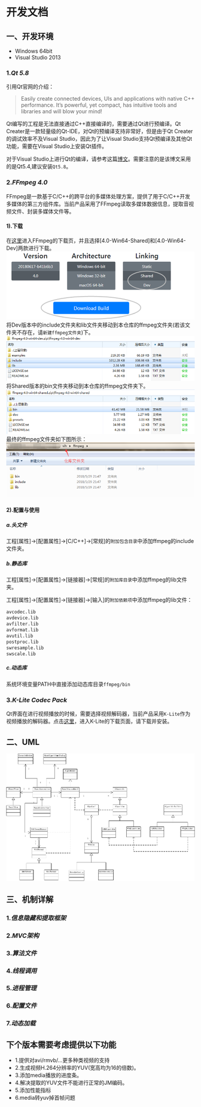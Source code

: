 # 开发文档

## 一、开发环境
* Windows 64bit
* Visual Studio 2013
### 1.*Qt 5.8*
引用Qt官网的介绍：
>Easily create connected devices, UIs and applications with native C++ performance. It’s powerful, yet compact, has intuitive tools and libraries and will blow your mind!

Qt编写的工程是无法直接通过C++直接编译的，需要通过Qt进行预编译。Qt Creater是一款轻量级的Qt-IDE，对Qt的预编译支持非常好，但是由于Qt Creater的调试效率不及Visual Studio，因此为了让Visual Studio支持Qt预编译及其他Qt功能，需要在Visual Studio上安装Qt插件。

对于Visual Studio上进行Qt的编译，请参考这篇[博文](https://blog.csdn.net/goodtomsheng/article/details/45719205)。需要注意的是该博文采用的是Qt5.4,建议安装`Qt5.8`。
### 2.*FFmpeg 4.0*
FFmpeg是一款基于C/C++的跨平台的多媒体处理方案，提供了用于C/C++开发多媒体的第三方组件库。当前产品采用了FFmpeg读取多媒体数据信息，提取音视频文件、封装多媒体文件等。
#### 1).下载
在[这里](https://ffmpeg.zeranoe.com/builds/)进入FFmpeg的下载页，并且选择[4.0-Win64-Shared]和[4.0-Win64-Dev]两款进行下载。
![](material/ffmpeg-down.png)
将Dev版本中的include文件夹和lib文件夹移动到本仓库的ffmpeg文件夹(若该文件夹不存在，请`新建ffmpeg文件夹`)下。
![](material/ffmpeg-dev.png)
将Shared版本的bin文件夹移动到本仓库的ffmpeg文件夹下。
![](material/ffmpeg-shared.png)
最终的ffmpeg文件夹如下图所示：
![](material/ffmpeg.png)

#### 2).配置与使用
##### a.头文件
工程[属性]->[配置属性]->[C/C++]->[常规]的`附加包含目录`中添加ffmpeg的include文件夹。
##### b.静态库
工程[属性]->[配置属性]->[链接器]->[常规]的`附加库目录`中添加ffmpeg的lib文件夹。

工程[属性]->[配置属性]->[链接器]->[输入]的`附加依赖项`中添加ffmpeg的lib文件：
```
avcodec.lib
avdevice.lib
avfilter.lib
avformat.lib
avutil.lib
postproc.lib
swresample.lib
swscale.lib
```
##### c.动态库
系统环境变量PATH中直接添加动态库目录`ffmpeg/bin`
### 3.*K-Lite Codec Pack*
Qt界面在进行视频播放的时候，需要选择视频解码器，当前产品采用`K-Lite`作为视频播放的解码器。点击[这里](http://www.codecguide.com/download_k-lite_codec_pack_standard.htm)，进入K-Lite的下载页面，请下载并安装。


## 二、UML
![](material/UML.jpg)

## 三、机制详解
### 1.*信息隐藏和提取框架*
### 2.*MVC架构*
### 3.*算法文件*
### 4.*线程调用*
### 5.*进程管理*
### 6.*配置文件*
### 7.*动态加载*

## 下个版本需要考虑提供以下功能
* 1.提供对avi/rmvb/...更多种类视频的支持
* 2.生成视频H.264分辨率的YUV(宽高均为16的倍数)。
* 3.添加media播放的进度条。
* 4.解决提取的YUV文件不能进行正常的JM编码。
* 5.添加性能指标
* 6.media转yuv掉首帧问题